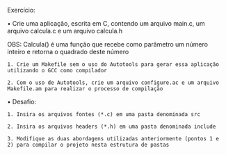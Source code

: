 Exercício:

• Crie uma aplicação, escrita em C, contendo um arquivo main.c, um arquivo calcula.c e um arquivo calcula.h

  OBS: Calcula() é uma função que recebe como parâmetro um número inteiro e retorna o quadrado deste número

    1. Crie um Makefile sem o uso do Autotools para gerar essa aplicação utilizando o GCC como compilador

    2. Com o uso de Autotools, crie um arquivo configure.ac e um arquivo Makefile.am para realizar o processo de compilação



• Desafio:

    1. Insira os arquivos fontes (*.c) em uma pasta denominada src

    2. Insira os arquivos headers (*.h) em uma pasta denominada include

    3. Modifique as duas abordagens utilizadas anteriormente (pontos 1 e 2) para compilar o projeto nesta estrutura de pastas
